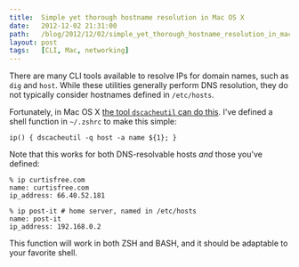 ```yaml
---
title:  Simple yet thorough hostname resolution in Mac OS X
date:   2012-12-02 21:31:00
path:   /blog/2012/12/02/simple_yet_thorough_hostname_resolution_in_mac_os_x
layout: post
tags:   [CLI, Mac, networking]
---
```

There are many CLI tools available to resolve IPs for domain names, such as `dig` and `host`. While
these utilities generally perform DNS resolution, they do not typically consider hostnames defined
in `/etc/hosts`.

Fortunately, in Mac OS X [the tool `dscacheutil` can do this][superuser]. I've defined a shell
function in `~/.zshrc` to make this simple:

    ip() { dscacheutil -q host -a name ${1}; }

Note that this works for both DNS-resolvable hosts _and_ those you've defined:

<pre><code>% ip curtisfree.com
name: curtisfree.com
ip_address: 66.40.52.181</code></pre>

<pre><code>% ip post-it # home server, named in /etc/hosts
name: post-it
ip_address: 192.168.0.2</code></pre>

This function will work in both ZSH and BASH, and it should be adaptable to your favorite shell.

[superuser]: http://superuser.com/a/299431
